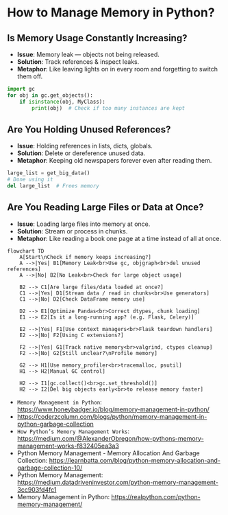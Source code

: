 # How to Manage Memory in Python?

## Is Memory Usage Constantly Increasing?

- **Issue**: Memory leak — objects not being released.
- **Solution**: Track references & inspect leaks.
- **Metaphor**: Like leaving lights on in every room and forgetting to switch them off.

```python
import gc
for obj in gc.get_objects():
    if isinstance(obj, MyClass):
        print(obj)  # Check if too many instances are kept
```

## Are You Holding Unused References?

- **Issue**: Holding references in lists, dicts, globals.
- **Solution**: Delete or dereference unused data.
- **Metaphor**: Keeping old newspapers forever even after reading them.
```python
large_list = get_big_data()
# Done using it
del large_list  # Frees memory
```

## Are You Reading Large Files or Data at Once?

- **Issue**: Loading large files into memory at once.
- **Solution**: Stream or process in chunks.
- **Metaphor**: Like reading a book one page at a time instead of all at once.


```mermaid
flowchart TD
    A[Start\nCheck if memory keeps increasing?]
    A -->|Yes| B1[Memory Leak<br>Use gc, objgraph<br>del unused references]
    A -->|No| B2[No Leak<br>Check for large object usage]

    B2 --> C1[Are large files/data loaded at once?]
    C1 -->|Yes| D1[Stream data / read in chunks<br>Use generators]
    C1 -->|No| D2[Check DataFrame memory use]

    D2 --> E1[Optimize Pandas<br>Correct dtypes, chunk loading]
    E1 --> E2[Is it a long-running app? (e.g. Flask, Celery)]

    E2 -->|Yes| F1[Use context managers<br>Flask teardown handlers]
    E2 -->|No| F2[Using C extensions?]

    F2 -->|Yes| G1[Track native memory<br>valgrind, ctypes cleanup]
    F2 -->|No| G2[Still unclear?\nProfile memory]

    G2 --> H1[Use memory_profiler<br>tracemalloc, psutil]
    H1 --> H2[Manual GC control]

    H2 --> I1[gc.collect()<br>gc.set_threshold()]
    H2 --> I2[Del big objects early<br>to release memory faster]
```










- `Memory Management in Python`: https://www.honeybadger.io/blog/memory-management-in-python/
- https://coderzcolumn.com/blogs/python/memory-management-in-python-garbage-collection
- `How Python’s Memory Management Works`: https://medium.com/@AlexanderObregon/how-pythons-memory-management-works-f832405ea3a3
- Python Memory Management - Memory Allocation And Garbage Collection: https://learnbatta.com/blog/python-memory-allocation-and-garbage-collection-10/
- Python Memory Management: https://medium.datadriveninvestor.com/python-memory-management-3cc903fd4fc1
- Memory Management in Python: https://realpython.com/python-memory-management/
